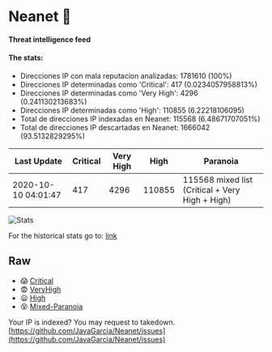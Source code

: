 # Neanet :hocho:
#### Threat intelligence feed
#### The stats:

- Direcciones IP con mala reputacion analizadas: 1781610 (100%)
- Direcciones IP determinadas como 'Critical':  417 (0.0234057958813%)
- Direcciones IP determinadas como 'Very High':  4296 (0.241130213683%)
- Direcciones IP determinadas como 'High':  110855 (6.22218106095)
- Total de direcciones IP indexadas en Neanet:  115568 (6.48671707051%)
- Total de direcciones IP descartadas en Neanet:  1666042 (93.5132829295%)

| Last Update | Critical | Very High | High | Paranoia |
| --- | --- | --- | --- | --- |
| 2020-10-10 04:01:47 | 417 | 4296 | 110855 | 115568 mixed list (Critical + Very High + High)|

![Stats](https://docs.google.com/spreadsheets/d/e/2PACX-1vSnaNMIXVabIpDJjufMlzH7poXnshF3mgd8Is1g9ytUEzVsP5my4Trn8f-xkoLLQ38xpL3HtmUexLo6/pubchart?oid=501124687&format=image)

For the historical stats go to: [link](/stats.csv)
## Raw
- :scream: [Critical](https://raw.githubusercontent.com/JavaGarcia/Neanet/master/blacklists/neanet_critical.txt)
- :fearful: [VeryHigh](https://raw.githubusercontent.com/JavaGarcia/Neanet/master/blacklists/neanet_veryHigh.txtt)
- :frowning: [High](https://raw.githubusercontent.com/JavaGarcia/Neanet/master/blacklists/neanet_high.txt)
- :dizzy_face: [Mixed-Paranoia](https://raw.githubusercontent.com/JavaGarcia/Neanet/master/blacklists/neanet_all.txt)


Your IP is indexed? You may request to takedown. [https://github.com/JavaGarcia/Neanet/issues](https://github.com/JavaGarcia/Neanet/issues)























































































































































































































































































































































































































































































































































































































































































































































































































































































































































































































































































































































































































































































































































